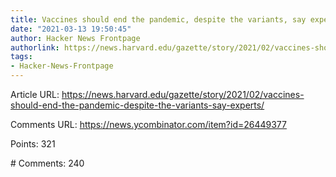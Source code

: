```yaml
---
title: Vaccines should end the pandemic, despite the variants, say experts
date: "2021-03-13 19:50:45"
author: Hacker News Frontpage
authorlink: https://news.harvard.edu/gazette/story/2021/02/vaccines-should-end-the-pandemic-despite-the-variants-say-experts/
tags:
- Hacker-News-Frontpage
---
```


<p>Article URL: <a href="https://news.harvard.edu/gazette/story/2021/02/vaccines-should-end-the-pandemic-despite-the-variants-say-experts/">https://news.harvard.edu/gazette/story/2021/02/vaccines-should-end-the-pandemic-despite-the-variants-say-experts/</a></p>
<p>Comments URL: <a href="https://news.ycombinator.com/item?id=26449377">https://news.ycombinator.com/item?id=26449377</a></p>
<p>Points: 321</p>
<p># Comments: 240</p>
